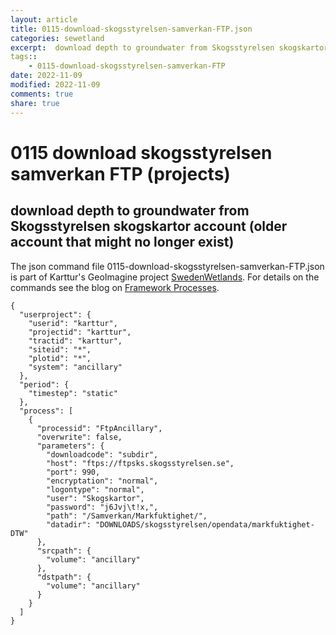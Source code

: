 ```yaml
---
layout: article
title: 0115-download-skogsstyrelsen-samverkan-FTP.json
categories: sewetland
excerpt:  download depth to groundwater from Skogsstyrelsen skogskartor account (older account that might no longer exist)
tags:: 
    - 0115-download-skogsstyrelsen-samverkan-FTP
date: 2022-11-09
modified: 2022-11-09
comments: true
share: true
---
```


# 0115 download skogsstyrelsen samverkan FTP (projects)

##  download depth to groundwater from Skogsstyrelsen skogskartor account (older account that might no longer exist)

The json command file <span class='file'>0115-download-skogsstyrelsen-samverkan-FTP.json</span> is part of Karttur's GeoImagine project [<span class='project'>SwedenWetlands</span>](https://karttur.github.io/geoimagine03-proj-wetland-se/index.html). For details on the commands see the blog on [Framework Processes](https://karttur.github.io/geoimagine03-docs-procpack/).

```
{
  "userproject": {
    "userid": "karttur",
    "projectid": "karttur",
    "tractid": "karttur",
    "siteid": "*",
    "plotid": "*",
    "system": "ancillary"
  },
  "period": {
    "timestep": "static"
  },
  "process": [
    {
      "processid": "FtpAncillary",
      "overwrite": false,
      "parameters": {
        "downloadcode": "subdir",
        "host": "ftps://ftpsks.skogsstyrelsen.se",
        "port": 990,
        "encryptation": "normal",
        "logontype": "normal",
        "user": "Skogskartor",
        "password": "j6Jvj\t!x,",
        "path": "/Samverkan/Markfuktighet/",
        "datadir": "DOWNLOADS/skogsstyrelsen/opendata/markfuktighet-DTW"
      },
      "srcpath": {
        "volume": "ancillary"
      },
      "dstpath": {
        "volume": "ancillary"
      }
    }
  ]
}
```
